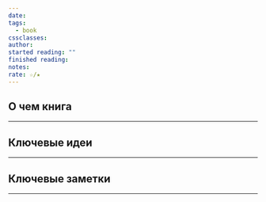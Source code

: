```yaml
---
date: 
tags:
  - book
cssclasses: 
author: 
started reading: ""
finished reading: 
notes: 
rate: ☆/★
---
```

## О чем книга
***

## Ключевые идеи
***

## Ключевые заметки
***

